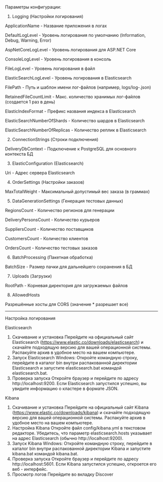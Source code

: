 Параметры конфигурации:

1. Logging (Настройки логирования)
   
ApplicationName - Название приложения в логах

DefaultLogLevel - Уровень логирования по умолчанию (Information, Debug, Warning, Error)

AspNetCoreLogLevel - Уровень логирования для ASP.NET Core

ConsoleLogLevel - Уровень логирования в консоль

FileLogLevel - Уровень логирования в файл

ElasticSearchLogLevel - Уровень логирования в Elasticsearch

FilePath - Путь и шаблон имени лог-файлов (например, logs/log-.json)

RetainedFileCountLimit - Макс. количество хранимых лог-файлов (создается 1 раз в день)

ElasticIndexFormat - Префикс названия индекса в Elasticsearch

ElasticSearchNumberOfShards - Количество шардов в Elasticsearch

ElasticSearchNumberOfReplicas - Количество реплик в Elasticsearch

2. ConnectionStrings (Строки подключения)
   
DeliveryDbContext - Подключение к PostgreSQL для основного контекста БД

3. ElasticConfiguration (Elasticsearch)
   
Uri - Адрес сервера Elasticsearch

4. OrderSettings (Настройки заказов)
   
MaxTotalWeight - Максимальный допустимый вес заказа (в граммах)

5. DataGenerationSettings (Генерация тестовых данных)
   
RegionsCount - Количество регионов для генерации

DeliveryPersonsCount - Количество курьеров

SuppliersCount - Количество поставщиков

CustomersCount - Количество клиентов

OrdersCount - Количество тестовых заказов

6. BatchProcessing (Пакетная обработка)

BatchSize - Размер пачки для дальнейшего сохранения в БД

7. Uploads (Загрузки)
   
RootPath - Корневая директория для загружаемых файлов

8. AllowedHosts
    
Разрешённые хосты для CORS (значение * разрешает все)

---

Настройка логирования

Elasticsearch
1. Скачивание и установка
Перейдите на официальный сайт Elasticsearch (https://www.elastic.co/downloads/elasticsearch) и скачайте подходящую версию для вашей операционной системы.
Распакуйте архив в удобное место на вашем компьютере.
2. Запуск Elasticsearch
Windows: Откройте командную строку, перейдите в каталог bin внутри распакованной директории Elasticsearch и запустите elasticsearch.bat командой elasticsearch.bat.
3. Проверка запуска
Откройте браузер и перейдите по адресу http://localhost:9200. Если Elasticsearch запустился успешно, вы увидите информацию о кластере в формате JSON.

Kibana
1. Скачивание и установка
Перейдите на официальный сайт Kibana (https://www.elastic.co/downloads/kibana) и скачайте подходящую версию для вашей операционной системы.
Распакуйте архив в удобное место на вашем компьютере.
2. Настройка Kibana
Откройте файл config/kibana.yml в текстовом редакторе.
Убедитесь, что параметр elasticsearch.hosts указывает на адрес Elasticsearch (обычно http://localhost:9200).
3. Запуск Kibana
Windows: Откройте командную строку, перейдите в каталог bin внутри распакованной директории Kibana и запустите kibana.bat командой kibana.bat.
4. Проверка запуска
Откройте браузер и перейдите по адресу http://localhost:5601. Если Kibana запустился успешно, откроется его веб - интерфейс.
5. Просмотр логов
Перейдите во вкладку Discover
